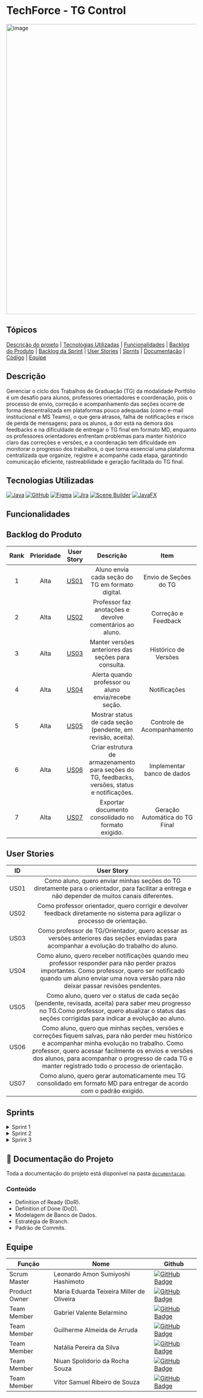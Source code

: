 # TechForce - TG Control
<img width="1366" height="768" alt="image" src="https://github.com/user-attachments/assets/adb62b93-78c0-4436-8ff7-2d5fe202f5f4" />

## Tópicos 

[Descrição do projeto](#Descrição) | [Tecnologias Utilizadas](#Tecnologias-Utilizadas) | [Funcionalidades](#Funcionalidades) | [Backlog do Produto](#Backlog-do-Produto) | [Backlog da Sprint](#Backlog-da-Sprint) | [User Stories](#User-Stories) | [Sprnts](#Sprints) | [Documentação](#Documentação-do-Projeto) | [Código](#Codigo) | [Equipe](#Equipe)


## Descrição
Gerenciar o ciclo dos Trabalhos de Graduação (TG) da modalidade Portfólio é um desafio para alunos, professores orientadores e coordenação, pois o processo de envio, correção e acompanhamento das seções ocorre de forma descentralizada em plataformas pouco adequadas (como e-mail institucional e MS Teams), o que gera atrasos, falha de notificações e risco de perda de mensagens; para os alunos, a dor está na demora dos feedbacks e na dificuldade de entregar o TG final em formato MD, enquanto os professores orientadores enfrentam problemas para manter histórico claro das correções e versões, e a coordenação tem dificuldade em monitorar o progresso dos trabalhos, o que torna essencial uma plataforma centralizada que organize, registre e acompanhe cada etapa, garantindo comunicação eficiente, rastreabilidade e geração facilitada do TG final.

> > 

## Tecnologias Utilizadas

[![Java](https://img.shields.io/badge/Java-007396?logo=java&logoColor=white)](https://www.java.com/)
[![GitHub](https://img.shields.io/badge/GitHub-181717?logo=github&logoColor=white)](https://github.com/)
[![Figma](https://img.shields.io/badge/Figma-F24E1E?logo=figma&logoColor=white)](https://www.figma.com/)
[![Jira](https://img.shields.io/badge/Jira-0052CC?logo=jira&logoColor=white)](https://www.atlassian.com/software/jira)
[![Scene Builder](https://img.shields.io/badge/Scene%20Builder-0091EA?logo=java&logoColor=white)](https://gluonhq.com/products/scene-builder/)
[![JavaFX](https://img.shields.io/badge/JavaFX-FF0000?logo=openjdk&logoColor=white)](https://openjfx.io/)

## Funcionalidades

 ## Backlog do Produto
 
| Rank | Prioridade | User Story | Descrição | Item | Estimativa | Sprint |
|:----:|:----------:|:----------:|:---------:|:----:|:----------:|:------:|
| 1    | Alta       | [US01](#User-Stories) | Aluno envia cada seção do TG em formato digital. | Envio de Seções do TG |                 | 2      |
| 2    | Alta       | [US02](#User-Stories) | Professor faz anotações e devolve comentários ao aluno. | Correção e Feedback |            | 2      |
| 3    | Alta       | [US03](#User-Stories) | Manter versões anteriores das seções para consulta. | Histórico de Versões |               | 2      |
| 4    | Alta       | [US04](#User-Stories) | Alerta quando professor ou aluno envia/recebe seção. | Notificações |                      | 2      |
| 5    | Alta       | [US05](#User-Stories) | Mostrar status de cada seção (pendente, em revisão, aceita). | Controle de Acompanhamento |            | 2      |
| 6    | Alta       | [US06](#User-Stories) | Criar estrutura de armazenamento para seções do TG, feedbacks, versões, status e notificações. | Implementar banco de dados |            | 2      |
| 7    | Alta       | [US07](#User-Stories) | Exportar documento consolidado no formato exigido. | Geração Automática do TG Final |                                                    | 2      |


## User Stories
| ID   | User Story |
|:----:|:--------------:|
| US01 | Como aluno, quero enviar minhas seções do TG diretamente para o orientador, para facilitar a entrega e não depender de muitos canais diferentes. |
| US02 | Como professor orientador, quero corrigir e devolver feedback diretamente no sistema para agilizar o processo de orientação. |
| US03 | Como professor de TG/Orientador, quero acessar as versões anteriores das seções enviadas para acompanhar a evolução do trabalho do aluno. |
| US04 | Como aluno, quero receber notificações quando meu professor responder para não perder prazos importantes. Como professor, quero ser notificado quando um aluno enviar uma nova versão para não deixar passar revisões pendentes.|
| US05 | Como aluno, quero ver o status de cada seção (pendente, revisada, aceita) para saber meu progresso no TG.Como professor, quero atualizar o status das seções corrigidas para indicar a evolução ao aluno.  |
| US06 | Como aluno, quero que minhas seções, versões e correções fiquem salvas, para não perder meu histórico e acompanhar minha evolução no trabalho. Como professor, quero acessar facilmente os envios e versões dos alunos, para acompanhar o progresso de cada TG e manter registrado todo o processo de orientação.|
| US07 | Como aluno, quero gerar automaticamente meu TG consolidado em formato MD para entregar de acordo com o padrão exigido. |


## Sprints

<!--Sprint 1-->
<details>
  <summary>Sprint 1</summary>
  <div>
    <h2>Descrição da Sprint</h2>
    <table>
      <thead>
        <tr>
          <th>Sprint</th>
          <th>Período</th>
          <th>Objetivo da Sprint</th>
          <th>Descrição</th>
        </tr>
      </thead>
      <tbody>
        <tr>
          <td>1</td>
          <td>08/09 - 28/09</td>
          <td>Entregar protótipo do sistema</td>
          <td>Protótipo inicial da interface, com telas e botões interativos.</td>
        </tr>
      </tbody>
    </table>

    <h2>Burndown</h2>
    <!-- Aqui você pode colocar imagem ou gráfico do burndown -->
  </div>
</details>

<!--Sprint 2-->
<details>
  <summary>Sprint 2</summary>
  <div>
    <h2>Backlog</h2>
    <!-- Backlog vazio -->
    <h2>Burndown</h2>
  </div>
</details>

<!--Sprint 3-->
<details>
  <summary>Sprint 3</summary>
  <div>
    <h2>Backlog</h2>
    <!-- Backlog vazio -->
    <h2>Burndown</h2>
  </div>
</details>


## 📄 Documentação do Projeto

Toda a documentação do projeto está disponível na pasta [`documentacao`](./documentação).

### Conteúdo
- Definition of Ready (DoR).
- Definition of Done (DoD).
- Modelagem de Banco de Dados.
- Estratégia de Branch.
- Padrão de Commits.
  

## Equipe

 | Função      | Nome                                     |  Github  |
 | -           | -                                        | -        | 
 |Scrum Master | Leonardo Amon Sumiyoshi Hashimoto        |   [![GitHub Badge](https://img.shields.io/badge/GitHub-111217?style=flat-square&logo=github&logoColor=white)](https://github.com/Leonardo1022) |
 |Product Owner| Maria Eduarda Teixeira Miller de Oliveira|  [![GitHub Badge](https://img.shields.io/badge/GitHub-111217?style=flat-square&logo=github&logoColor=white)](https://github.com/maria-oliveira)|
 |Team Member  | Gabriel Valente Belarmino                |  [![GitHub Badge](https://img.shields.io/badge/GitHub-111217?style=flat-square&logo=github&logoColor=white)](https://github.com/gabrielvalentesjc)|
 |Team Member  | Guilherme Almeida de Arruda              |   [![GitHub Badge](https://img.shields.io/badge/GitHub-111217?style=flat-square&logo=github&logoColor=white)](https://github.com/guiggaaz)|
 |Team Member  | Natália Pereira da Silva                 |  [![GitHub Badge](https://img.shields.io/badge/GitHub-111217?style=flat-square&logo=github&logoColor=white)](https://github.com/nataliapersis)|
 |Team Member  | Niuan Spolidorio da Rocha Souza          |  [![GitHub Badge](https://img.shields.io/badge/GitHub-111217?style=flat-square&logo=github&logoColor=white)](https://github.com/NiuanSouza)|
 |Team Member  | Vitor Samuel Ribeiro de Souza            |   [![GitHub Badge](https://img.shields.io/badge/GitHub-111217?style=flat-square&logo=github&logoColor=white)](https://github.com/VitorRibeiro09)|




